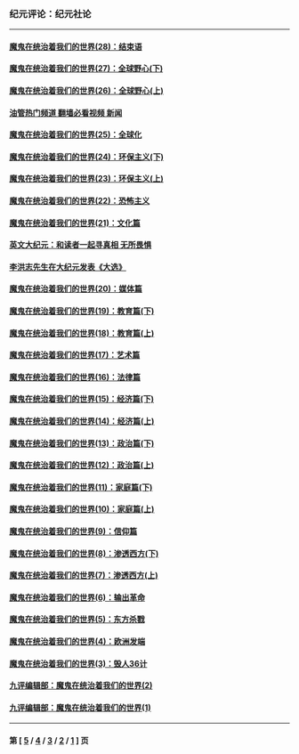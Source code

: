### 纪元评论：纪元社论
---
#### [魔鬼在统治着我们的世界(28)：结束语](../../pages/nsc422/n10936246.md?10190330) 
#### [魔鬼在统治着我们的世界(27)：全球野心(下)](../../pages/nsc422/n10928319.md?10190330) 
#### [魔鬼在统治着我们的世界(26)：全球野心(上)](../../pages/nsc422/n10900318.md?10190330) 
#### [油管热门频道 翻墙必看视频 新闻](ok?10190330)
#### [魔鬼在统治着我们的世界(25)：全球化](../../pages/nsc422/n10788205.md?10190330) 
#### [魔鬼在统治着我们的世界(24)：环保主义(下)](../../pages/nsc422/n10695307.md?10190330) 
#### [魔鬼在统治着我们的世界(23)：环保主义(上)](../../pages/nsc422/n10688613.md?10190330) 
#### [魔鬼在统治着我们的世界(22)：恐怖主义](../../pages/nsc422/n10614727.md?10190330) 
#### [魔鬼在统治着我们的世界(21)：文化篇](../../pages/nsc422/n10597706.md?10190330) 
#### [英文大纪元：和读者一起寻真相 无所畏惧](../../pages/nsc422/n12542027.md?10190330) 
#### [李洪志先生在大纪元发表《大选》](../../pages/nsc422/n12534746.md?10190330) 
#### [魔鬼在统治着我们的世界(20)：媒体篇](../../pages/nsc422/n10586579.md?10190330) 
#### [魔鬼在统治着我们的世界(19)：教育篇(下)](../../pages/nsc422/n10564808.md?10190330) 
#### [魔鬼在统治着我们的世界(18)：教育篇(上)](../../pages/nsc422/n10526970.md?10190330) 
#### [魔鬼在统治着我们的世界(17)：艺术篇](../../pages/nsc422/n10499093.md?10190330) 
#### [魔鬼在统治着我们的世界(16)：法律篇](../../pages/nsc422/n10485969.md?10190330) 
#### [魔鬼在统治着我们的世界(15)：经济篇(下)](../../pages/nsc422/n10469975.md?10190330) 
#### [魔鬼在统治着我们的世界(14)：经济篇(上)](../../pages/nsc422/n10457370.md?10190330) 
#### [魔鬼在统治着我们的世界(13)：政治篇(下)](../../pages/nsc422/n10448270.md?10190330) 
#### [魔鬼在统治着我们的世界(12)：政治篇(上)](../../pages/nsc422/n10444576.md?10190330) 
#### [魔鬼在统治着我们的世界(11)：家庭篇(下)](../../pages/nsc422/n10440961.md?10190330) 
#### [魔鬼在统治着我们的世界(10)：家庭篇(上)](../../pages/nsc422/n10435448.md?10190330) 
#### [魔鬼在统治着我们的世界(9)：信仰篇](../../pages/nsc422/n10432159.md?10190330) 
#### [魔鬼在统治着我们的世界(8)：渗透西方(下)](../../pages/nsc422/n10429603.md?10190330) 
#### [魔鬼在统治着我们的世界(7)：渗透西方(上)](../../pages/nsc422/n10426013.md?10190330) 
#### [魔鬼在统治着我们的世界(6)：输出革命](../../pages/nsc422/n10421536.md?10190330) 
#### [魔鬼在统治着我们的世界(5)：东方杀戮](../../pages/nsc422/n10417707.md?10190330) 
#### [魔鬼在统治着我们的世界(4)：欧洲发端](../../pages/nsc422/n10414890.md?10190330) 
#### [魔鬼在统治着我们的世界(3)：毁人36计](../../pages/nsc422/n10411583.md?10190330) 
#### [九评编辑部：魔鬼在统治着我们的世界(2)](../../pages/nsc422/n10410036.md?10190330) 
#### [九评编辑部：魔鬼在统治着我们的世界(1)](../../pages/nsc422/n10406825.md?10190330) 

---
#### 第 [ [5](./5.md?10190330) / [4](./4.md?10190330) / [3](./3.md?10190330) / [2](./2.md?10190330) / [1](./1.md?10190330) ] 页
